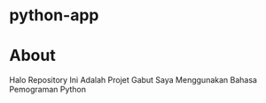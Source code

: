 # python-app
# About
Halo Repository Ini Adalah Projet Gabut Saya Menggunakan Bahasa Pemograman Python
